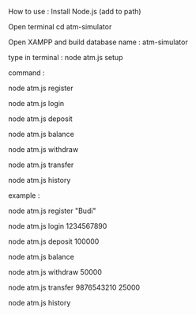 How to use :
Install Node.js (add to path)

Open terminal cd atm-simulator

Open XAMPP and build database name : atm-simulator

type in terminal : node atm.js setup 

command : 

node atm.js register

node atm.js login

node atm.js deposit 

node atm.js balance

node atm.js withdraw

node atm.js transfer 

node atm.js history

example :

node atm.js register "Budi"

node atm.js login 1234567890

node atm.js deposit 100000

node atm.js balance

node atm.js withdraw 50000

node atm.js transfer 9876543210 25000

node atm.js history
